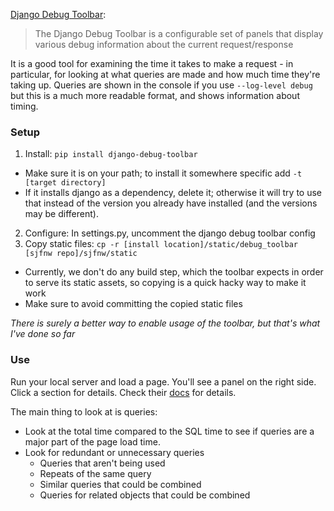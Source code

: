 [Django Debug Toolbar](https://github.com/django-debug-toolbar/django-debug-toolbar):

> The Django Debug Toolbar is a configurable set of panels that display various debug information about the current request/response

It is a good tool for examining the time it takes to make a request - in particular, for looking at what queries are made and how much time they're taking up. Queries are shown in the console if you use `--log-level debug` but this is a much more readable format, and shows information about timing.

### Setup

1. Install: `pip install django-debug-toolbar`
  - Make sure it is on your path; to install it somewhere specific add `-t [target directory]` 
  - If it installs django as a dependency, delete it; otherwise it will try to use that instead of the version you already have installed (and the versions may be different).
2. Configure: In settings.py, uncomment the django debug toolbar config
3. Copy static files: `cp -r [install location]/static/debug_toolbar [sjfnw repo]/sjfnw/static`
  - Currently, we don't do any build step, which the toolbar expects in order to serve its static assets, so copying is a quick hacky way to make it work
  - Make sure to avoid committing the copied static files

_There is surely a better way to enable usage of the toolbar, but that's what I've done so far_

### Use

Run your local server and load a page. You'll see a panel on the right side. Click a section for details. Check their [docs](http://django-debug-toolbar.readthedocs.org/en/latest/panels.html) for details.

The main thing to look at is queries:
- Look at the total time compared to the SQL time to see if queries are a major part of the page load time.
- Look for redundant or unnecessary queries
  - Queries that aren't being used
  - Repeats of the same query
  - Similar queries that could be combined
  - Queries for related objects that could be combined
